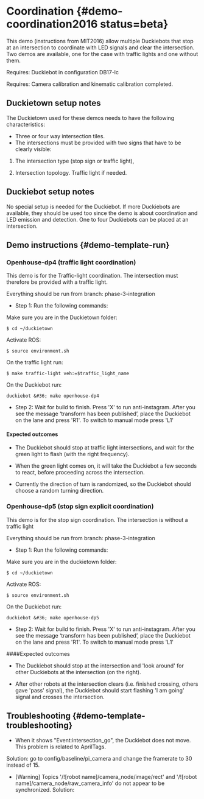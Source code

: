 # Coordination {#demo-coordination2016 status=beta}

This demo (instructions from MIT2016) allow multiple Duckiebots that stop at an intersection to coordinate with LED signals and clear the intersection. Two demos are available, one for the case with traffic lights and one without them.

<div class='requirements' markdown="1">

Requires: Duckiebot in configuration DB17-lc

Requires: Camera calibration and kinematic calibration completed.

</div>


## Duckietown setup notes

The Duckietown used for these demos needs to have the following characteristics:

* Three or four way intersection tiles.
* The intersections must be provided with two signs that have to be clearly visible:

1) The intersection type (stop sign or traffic light),

2) Intersection topology. Traffic light if needed.


## Duckiebot setup notes

No special setup is needed for the Duckiebot. If more Duckiebots are available, they should be used too since the demo is about coordination and LED emission and detection. One to four Duckiebots can be placed at an intersection.


## Demo instructions {#demo-template-run}

### Openhouse-dp4 (traffic light coordination)

This demo is for the Traffic-light coordination. The intersection must therefore be provided with a traffic light.

Everything should be run from branch: phase-3-integration

* Step 1: Run the following commands:

Make sure you are in the Duckietown folder:

    $ cd ~/duckietown

Activate ROS:

    $ source environment.sh

On the traffic light run:

    $ make traffic-light veh:=$traffic_light_name

On the Duckiebot run:

    duckiebot &#36; make openhouse-dp4

* Step 2: Wait for build to finish. Press 'X' to run anti-instagram. After you see the message ‘transform
has been published’, place the Duckiebot on the lane and press 'R1'. To switch to manual mode press 'L1'

#### Expected outcomes

* The Duckiebot should stop at traffic light intersections, and wait for the green light to flash (with the right frequency).

* When the green light comes on, it will take the Duckiebot a few seconds to react, before proceeding across the intersection.

* Currently the direction of turn is randomized, so the Duckiebot should choose a random turning direction.

### Openhouse-dp5 (stop sign explicit coordination)

This demo is for the stop sign coordination. The intersection is without a traffic light

Everything should be run from branch: phase-3-integration

* Step 1: Run the following commands:

Make sure you are in the duckietown folder:

    $ cd ~/duckietown

Activate ROS:

    $ source environment.sh

On the Duckiebot run:

    duckiebot &#36; make openhouse-dp5

* Step 2: Wait for build to finish. Press 'X' to run anti-instagram. After you see the message ‘transform
has been published’, place the Duckiebot on the lane and press 'R1'. To switch to manual mode press 'L1'

####Expected outcomes

* The Duckiebot should stop at the intersection and 'look around' for other Duckiebots at the intersection (on the right).

* After other robots at the intersection clears (i.e. finished crossing, others gave 'pass' signal), the Duckiebot should start flashing 'I am going' signal and crosses the intersection.

## Troubleshooting {#demo-template-troubleshooting}

* When it shows "Event:intersection_go", the Duckiebot does not move. This problem is related to AprilTags.

Solution: go to config/baseline/pi_camera and change the framerate to 30 instead of 15.

* [Warning] Topics '/![robot name]/camera_node/image/rect' and '/![robot name]/camera_node/raw_camera_info' do not appear to be synchronized.
Solution:
